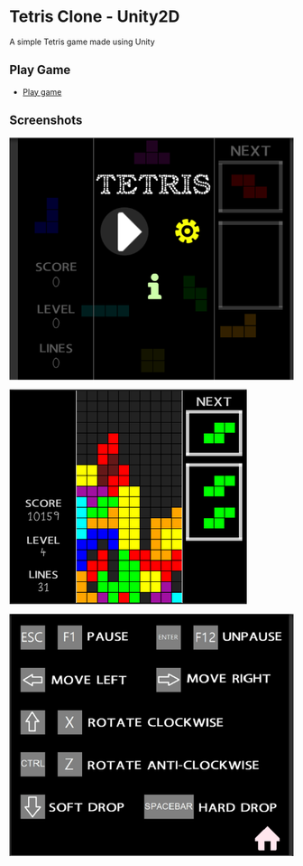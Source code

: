 # Tetris Clone - Unity2D

A simple Tetris game made using Unity

## Play Game 

- [Play game](https://carltonmpofu.gamejolt.io/tetris_clone)

## Screenshots

![](Screenshots/start.png)

![](Screenshots/game.png)

![](Screenshots/help.png)
